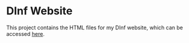 # DInf Website

This project contains the HTML files for my DInf website, which can be accessed <a href="https://www.inf.ufpr.br/esp21/projetos.html" target="_blank">here</a>.
